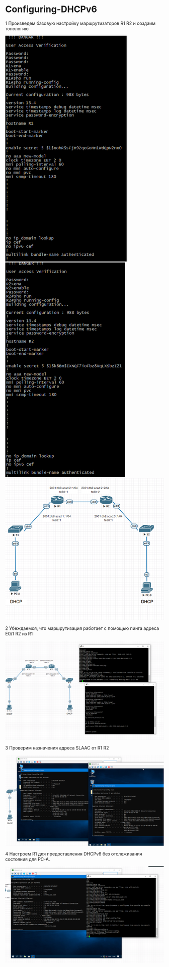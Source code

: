 # Configuring-DHCPv6
1 Произведем базовую настройку маршрутизаторов R1 R2 и создаим топологию 

![](https://github.com/iGORnetwork/Configuring-DHCPv6/blob/main/image/Screenshot_1.png)
![](https://github.com/iGORnetwork/Configuring-DHCPv6/blob/main/image/Screenshot_2.png)
![](https://github.com/iGORnetwork/Configuring-DHCPv6/blob/main/image/Screenshot_3.png)

2 Убеждаемся, что маршрутизация работает с помощью пинга адреса E0/1 R2 из R1

![](https://github.com/iGORnetwork/Configuring-DHCPv6/blob/main/image/Screenshot_4.png)

3 Проверим назначения адреса SLAAC от R1 R2

![](https://github.com/iGORnetwork/Configuring-DHCPv6/blob/main/image/Screenshot_5.png)

4 Настроем R1 для предоставления DHCPv6 без отслеживания  состояния для PC-A.

![](https://github.com/iGORnetwork/Configuring-DHCPv6/blob/main/image/Screenshot_6.png)

